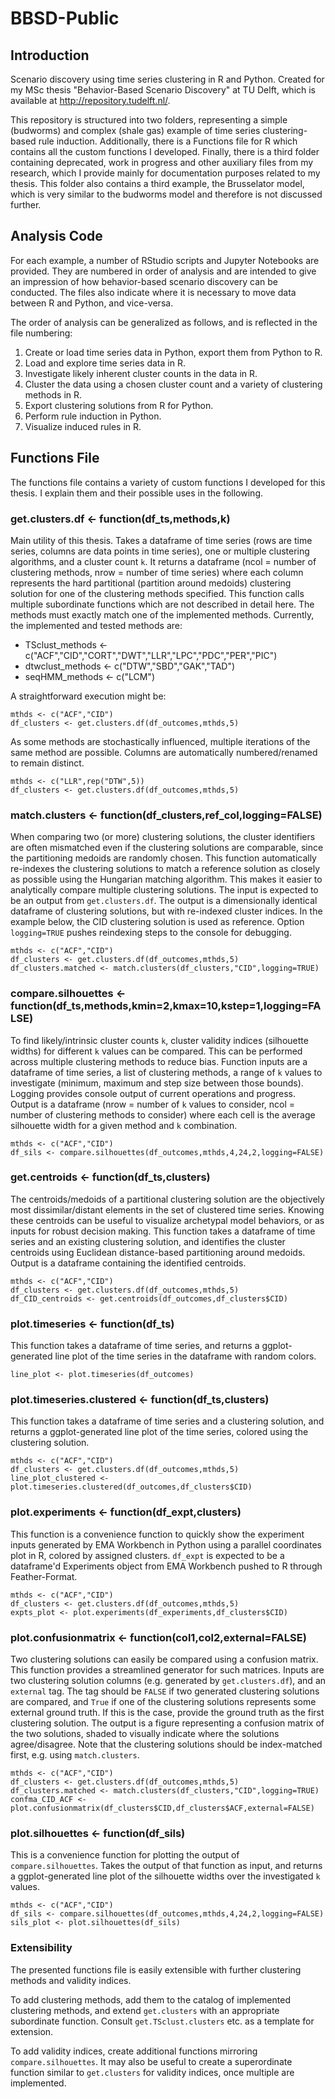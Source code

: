 # BBSD-Public
## Introduction
Scenario discovery using time series clustering in R and Python. Created for my MSc thesis "Behavior-Based Scenario Discovery" at TU Delft, which is available at http://repository.tudelft.nl/.

This repository is structured into two folders, representing a simple (budworms) and complex (shale gas) example of time series clustering-based rule induction. Additionally, there is a Functions file for R which contains all the custom functions I developed. Finally, there is a third folder containing deprecated, work in progress and other auxiliary files from my research, which I provide mainly for documentation purposes related to my thesis. This folder also contains a third example, the Brusselator model, which is very similar to the budworms model and therefore is not discussed further.

## Analysis Code

For each example, a number of RStudio scripts and Jupyter Notebooks are provided. They are numbered in order of analysis and are intended to give an impression of how behavior-based scenario discovery can be conducted. The files also indicate where it is necessary to move data between R and Python, and vice-versa.

The order of analysis can be generalized as follows, and is reflected in the file numbering:
1) Create or load time series data in Python, export them from Python to R.
2) Load and explore time series data in R.
3) Investigate likely inherent cluster counts in the data in R.
4) Cluster the data using a chosen cluster count and a variety of clustering methods in R.
5) Export clustering solutions from R for Python.
6) Perform rule induction in Python.
7) Visualize induced rules in R.

## Functions File
The functions file contains a variety of custom functions I developed for this thesis. I explain them and their possible uses in the following.

### get.clusters.df <- function(df_ts,methods,k) 
Main utility of this thesis. Takes a dataframe of time series (rows are time series, columns are data points in time series), one or multiple clustering algorithms, and a cluster count `k`. It returns a dataframe (ncol = number of clustering methods, nrow = number of time series) where each column represents the hard partitional (partition around medoids) clustering solution for one of the clustering methods specified. This function calls multiple subordinate functions which are not described in detail here. The methods must exactly match one of the implemented methods. Currently, the implemented and tested methods are: 

- TSclust_methods <- c("ACF","CID","CORT","DWT","LLR","LPC","PDC","PER","PIC")
- dtwclust_methods <- c("DTW","SBD","GAK","TAD")
- seqHMM_methods <- c("LCM")

A straightforward execution might be:
```
mthds <- c("ACF","CID")
df_clusters <- get.clusters.df(df_outcomes,mthds,5)
```

As some methods are stochastically influenced, multiple iterations of the same method are possible. Columns are automatically numbered/renamed to remain distinct.
```
mthds <- c("LLR",rep("DTW",5))
df_clusters <- get.clusters.df(df_outcomes,mthds,5)
```

### match.clusters <- function(df_clusters,ref_col,logging=FALSE)
When comparing two (or more) clustering solutions, the cluster identifiers are often mismatched even if the clustering solutions are comparable, since the partitioning medoids are randomly chosen. This function automatically re-indexes the clustering solutions to match a reference solution as closely as possible using the Hungarian matching algorithm. This makes it easier to analytically compare multiple clustering solutions. The input is expected to be an output from `get.clusters.df`. The output is a dimensionally identical dataframe of clustering solutions, but with re-indexed cluster indices. In the example below, the CID clustering solution is used as reference. Option `logging=TRUE` pushes reindexing steps to the console for debugging.
```
mthds <- c("ACF","CID")
df_clusters <- get.clusters.df(df_outcomes,mthds,5)
df_clusters.matched <- match.clusters(df_clusters,"CID",logging=TRUE)
```

### compare.silhouettes <- function(df_ts,methods,kmin=2,kmax=10,kstep=1,logging=FALSE)
To find likely/intrinsic cluster counts `k`, cluster validity indices (silhouette widths) for different `k` values can be compared. This can be performed across multiple clustering methods to reduce bias. Function inputs are a dataframe of time series, a list of clustering methods, a range of `k` values to investigate (minimum, maximum and step size between those bounds). Logging provides console output of current operations and progress. Output is a dataframe (nrow = number of `k` values to consider, ncol = number of clustering methods to consider) where each cell is the average silhouette width for a given method and `k` combination.
```
mthds <- c("ACF","CID")
df_sils <- compare.silhouettes(df_outcomes,mthds,4,24,2,logging=FALSE)
```

### get.centroids <- function(df_ts,clusters)
The centroids/medoids of a partitional clustering solution are the objectively most dissimilar/distant elements in the set of clustered time series. Knowing these centroids can be useful to visualize archetypal model behaviors, or as inputs for robust decision making. This function takes a dataframe of time series and an existing clustering solution, and identifies the cluster centroids using Euclidean distance-based partitioning around medoids. Output is a dataframe containing the identified centroids.
```
mthds <- c("ACF","CID")
df_clusters <- get.clusters.df(df_outcomes,mthds,5)
df_CID_centroids <- get.centroids(df_outcomes,df_clusters$CID)
```

### plot.timeseries <- function(df_ts)
This function takes a dataframe of time series, and returns a ggplot-generated line plot of the time series in the dataframe with random colors.

```
line_plot <- plot.timeseries(df_outcomes)
```

### plot.timeseries.clustered <- function(df_ts,clusters)
This function takes a dataframe of time series and a clustering solution, and returns a ggplot-generated line plot of the time series, colored using the clustering solution.
```
mthds <- c("ACF","CID")
df_clusters <- get.clusters.df(df_outcomes,mthds,5)
line_plot_clustered <- plot.timeseries.clustered(df_outcomes,df_clusters$CID)
```

### plot.experiments <- function(df_expt,clusters)
This function is a convenience function to quickly show the experiment inputs generated by EMA Workbench in Python using a parallel coordinates plot in R, colored by assigned clusters. `df_expt` is expected to be a dataframe'd Experiments object from EMA Workbench pushed to R through Feather-Format.

```
mthds <- c("ACF","CID")
df_clusters <- get.clusters.df(df_outcomes,mthds,5)
expts_plot <- plot.experiments(df_experiments,df_clusters$CID)
```

### plot.confusionmatrix <- function(col1,col2,external=FALSE)
Two clustering solutions can easily be compared using a confusion matrix. This function provides a streamlined generator for such matrices. Inputs are two clustering solution columns (e.g. generated by `get.clusters.df`), and an `external` tag. The tag should be `FALSE` if two generated clustering solutions are compared, and `True` if one of the clustering solutions represents some external ground truth. If this is the case, provide the ground truth as the first clustering solution. The output is a figure representing a confusion matrix of the two solutions, shaded to visually indicate where the solutions agree/disagree. Note that the clustering solutions should be index-matched first, e.g. using `match.clusters`.
```
mthds <- c("ACF","CID")
df_clusters <- get.clusters.df(df_outcomes,mthds,5)
df_clusters.matched <- match.clusters(df_clusters,"CID",logging=TRUE)
confma_CID_ACF <- plot.confusionmatrix(df_clusters$CID,df_clusters$ACF,external=FALSE)
```

### plot.silhouettes <- function(df_sils)
This is a convenience function for plotting the output of `compare.silhouettes`. Takes the output of that function as input, and returns a ggplot-generated line plot of the silhouette widths over the investigated `k` values.
```
mthds <- c("ACF","CID")
df_sils <- compare.silhouettes(df_outcomes,mthds,4,24,2,logging=FALSE)
sils_plot <- plot.silhouettes(df_sils)
```

### Extensibility
The presented functions file is easily extensible with further clustering methods and validity indices. 

To add clustering methods, add them to the catalog of implemented clustering methods, and extend `get.clusters` with an appropriate subordinate function. Consult `get.TSclust.clusters` etc. as a template for extension.

To add validity indices, create additional functions mirroring `compare.silhouettes`. It may also be useful to create a superordinate function similar to `get.clusters` for validity indices, once multiple are implemented.
